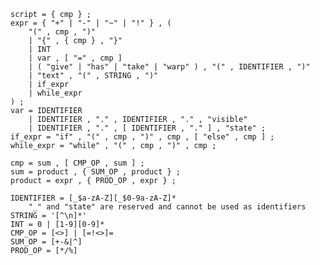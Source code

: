 ﻿    script = { cmp } ;
    expr = { "+" | "-" | "~" | "!" } , (
        "(" , cmp , ")"
        | "{" , { cmp } , "}"
        | INT
        | var , [ "=" , cmp ]
        | ( "give" | "has" | "take" | "warp" ) , "(" , IDENTIFIER , ")"
        | "text" , "(" , STRING , ")"
        | if_expr
        | while_expr
    ) ;
    var = IDENTIFIER
        | IDENTIFIER , "." , IDENTIFIER , "." , "visible"
        | IDENTIFIER , "." , [ IDENTIFIER , "." ] , "state" ;
    if_expr = "if" , "(" , cmp , ")" , cmp , [ "else" , cmp ] ;
    while_expr = "while" , "(" , cmp , ")" , cmp ;
    
    cmp = sum , [ CMP_OP , sum ] ;
    sum = product , { SUM_OP , product } ;
    product = expr , { PROD_OP , expr } ;
        
    IDENTIFIER = [_$a-zA-Z][_$0-9a-zA-Z]*
        "_" and "state" are reserved and cannot be used as identifiers
    STRING = '[^\n]*'
    INT = 0 | [1-9][0-9]*
    CMP_OP = [<>] | [=!<>]=
    SUM_OP = [+-&|^]
    PROD_OP = [*/%]